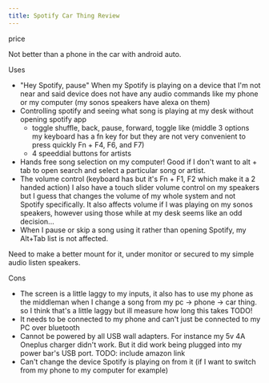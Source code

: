```yaml
---
title: Spotify Car Thing Review
---
```


price

Not better than a phone in the car with android auto.

Uses

- "Hey Spotify, pause" When my Spotify is playing on a device that I'm not near and said device does not have any audio commands like my phone or my computer (my sonos speakers have alexa on them)
- Controlling spotify and seeing what song is playing at my desk without opening spotify app
  - toggle shuffle, back, pause, forward, toggle like (middle 3 options my keyboard has a fn key for but they are not very convenient to press quickly Fn + F4, F6, and F7)
  - 4 speeddial buttons for artists
- Hands free song selection on my computer! Good if I don't want to alt + tab to open search and select a particular song or artist.
- The volume control (keyboard has but it's Fn + F1, F2 which make it a 2 handed action) I also have a touch slider volume control on my speakers but I guess that changes the volume of my whole system and not Spotify specifically. It also affects volume if I was playing on my sonos speakers, however using those while at my desk seems like an odd decision...
- When I pause or skip a song using it rather than opening Spotify, my Alt+Tab list is not affected.

Need to make a better mount for it, under monitor or secured to my simple audio listen speakers.

Cons

- The screen is a little laggy to my inputs, it also has to use my phone as the middleman when I change a song from my pc -> phone -> car thing. so I think that's a little laggy but ill measure how long this takes TODO!
- It needs to be connected to my phone and can't just be connected to my PC over bluetooth
- Cannot be powered by all USB wall adapters. For instance my 5v 4A Oneplus charger didn't work. But it did work being plugged into my power bar's USB port. TODO: include amazon link
- Can't change the device Spotify is playing on from it (if I want to switch from my phone to my computer for example)
